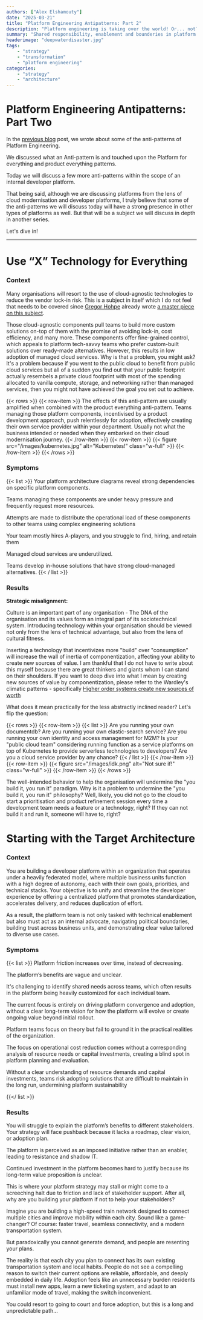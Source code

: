 ```yaml
---
authors: ["Alex Elshamouty"]
date: "2025-03-21"
title: "Platform Engineering Antipatterns: Part 2"
description: "Platform engineering is taking over the world! Or... not?"
summary: "Shared responsibility, enablement and bounderies in platform engi"
headerimage: "deepwaterdisaster.jpg"
tags:
    - "strategy"
    - "transformation"
    - "platform engineering"
categories:
    - "strategy"
    - "architecture"
---
```


# Platform Engineering Antipatterns: Part Two

In the [previous blog](/posts/platform-engineering-antipatterns/) post, we wrote about some of the anti-patterns of Platform Engineering.

We discussed what an Anti-pattern is and touched upon the Platform for everything and product everything patterns.

Today we will discuss a few more anti-patterns within the scope of an internal developer platform.

That being said, although we are discussing platforms from the lens of cloud modernisation and developer platforms, I truly believe that some of the anti-patterns we will discuss today will have a strong presence in other types of platforms as well. But that will be a subject we will discuss in depth in another series.

Let's dive in!

<!--more-->

---

# Use “X” Technology for Everything 

### Context 

Many organisations will resort to the use of cloud-agnostic technologies to reduce the vendor lock-in risk. This is a subject in itself which I do not feel that needs to be covered since [Gregor Hohpe](https://architectelevator.com/about/) already wrote [a master piece on this subject](https://architectelevator.com/architecture/cloud-oss-lockin/).

Those cloud-agnostic components pull teams to build more custom solutions on-top of them with the promise of avoiding lock-in, cost efficiency, and many more. These components offer fine-grained control, which appeals to platform tech-savvy teams who prefer custom-built solutions over ready-made alternatives. However, this results in low adoption of managed cloud services. Why is that a problem, you might ask? It's a problem because if you went to the public cloud to benefit from public cloud services but all of a sudden you find out that your public footprint actually resembels a private cloud footprint with most of the spending allocated to vanilla compute, storage, and networking rather than managed services, then you might not have achieved the goal you set out to achieve. 

{{< rows >}}
{{< row-item >}}
The effects of this anti-pattern are usually amplified when combined with the product everything anti-pattern. Teams managing those platform components, incentivised by a product development approach, push relentlessly for adoption, effectively creating their own service provider within your department. Usually not what the business intended or needed when they embarked on their cloud modernisation journey.
{{< /row-item >}}
{{< row-item >}}
 {{< figure src="/images/kubernetes.jpg" alt="Kubernetes!" class="w-full" >}}
{{< /row-item >}}
{{< /rows >}}


### Symptoms 
{{< list >}}
Your platform architecture diagrams reveal strong dependencies on specific platform components. 

Teams managing these components are under heavy pressure and frequently request more resources. 

Attempts are made to distribute the operational load of these components to other teams using complex engineering solutions 

Your team mostly hires A-players, and you struggle to find, hiring, and retain them 

Managed cloud services are underutilized. 

Teams develop in-house solutions that have strong cloud-managed alternatives. 
{{< / list >}}

 
### Results 

**Strategic misalignment:**

Culture is an important part of any organisation - The DNA of the organisation and its values form an integral part of its sociotechnical system. Introducing technology within your organisation should be viewed not only from the lens of technical advantage, but also from the lens of cultural fitness.

Inserting a technology that incentivizes more "build" over "consumption" will increase the wall of inertia of componentization, affecting your ability to create new sources of value. I am thankful that I do not have to write about this myself because there are great thinkers and giants whom I can stand on their shoulders. If you want to deep dive into what I mean by creating new sources of value by componentization, please refer to the Wardley's climatic patterns - specifically [Higher order systems create new sources of worth](https://medium.com/wardleymaps/exploring-the-map-ad0266fad59b)

What does it mean practically for the less abstractly inclined reader? Let's flip the question:

{{< rows >}}
{{< row-item >}}
{{< list >}}
Are you running your own documentdb?
Are you running your own elastic-search service?
Are you running your own identity and access management for M2M?
Is your "public cloud team" considering running function as a service platforms on top of Kubernetes to provide serverless technologies to developers?
Are you a cloud service provider by any chance?
{{< / list >}}
{{< /row-item >}}
{{< row-item >}}
 {{< figure src="/images/idk.png" alt="Not sure if!" class="w-full" >}}
{{< /row-item >}}
{{< /rows >}}

The well-intended behavior to help the organisation will undermine the "you build it, you run it" paradigm. Why is it a problem to undermine the "you build it, you run it" philosophy? Well, likely, you did not go to the cloud to start a prioritisation and product refinement session every time a development team needs a feature or a technology, right? If they can not build it and run it, someone will have to, right? 


# Starting with the Target Architecture 

### Context 

You are building a developer platform within an organization that operates under a heavily federated model, where multiple business units function with a high degree of autonomy, each with their own goals, priorities, and technical stacks. Your objective is to unify and streamline the developer experience by offering a centralized platform that promotes standardization, accelerates delivery, and reduces duplication of effort.

As a result, the platform team is not only tasked with technical enablement but also must act as an internal advocate, navigating political boundaries, building trust across business units, and demonstrating clear value tailored to diverse use cases. 

### Symptoms 

{{< list >}}
Platform friction increases over time, instead of decreasing. 

The platform’s benefits are vague and unclear. 

It's challenging to identify shared needs across teams, which often results in the platform being heavily customized for each individual team.

The current focus is entirely on driving platform convergence and adoption, without a clear long-term vision for how the platform will evolve or create ongoing value beyond initial rollout.

Platform teams focus on theory but fail to ground it in the practical realities of the organization.

The focus on operational cost reduction comes without a corresponding analysis of resource needs or capital investments, creating a blind spot in platform planning and evaluation.

Without a clear understanding of resource demands and capital investments, teams risk adopting solutions that are difficult to maintain in the long run, undermining platform sustainability

 {{</ list >}}


### Results 

You will struggle to explain the platform’s benefits to different stakeholders. Your strategy will face pushback because it lacks a roadmap, clear vision, or adoption plan. 

The platform is perceived as an imposed initiative rather than an enabler, leading to resistance and shadow IT. 

Continued investment in the platform becomes hard to justify because its long-term value proposition is unclear. 

This is where your platform strategy may stall or might come to a screeching halt due to friction and lack of stakeholder support. After all, why are you building your platform if not to help your stakeholders?

Imagine you are building a high-speed train network designed to connect multiple cities and improve mobility within each city. Sound like a game-changer? Of course: faster travel, seamless connectivity, and a modern transportation system.  

But paradoxically you cannot generate demand, and people are resenting your plans. 

The reality is that each city you plan to connect has its own existing transportation system and local habits. People do not see a compelling reason to switch their current options are reliable, affordable, and deeply embedded in daily life. Adoption feels like an unnecessary burden residents must install new apps, learn a new ticketing system, and adapt to an unfamiliar mode of travel, making the switch inconvenient. 

You could resort to going to court and force adoption, but this is a long and unpredictable path…

